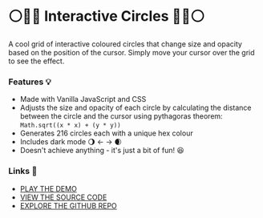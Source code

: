 # ⚪🔴🔵 Interactive Circles 🔵🔴⚪

A cool grid of interactive coloured circles that change size and opacity based on the position of the cursor. Simply move your cursor over the grid to see the effect.

### Features 💡
- Made with Vanilla JavaScript and CSS
- Adjusts the size and opacity of each circle by calculating the distance between the circle and the cursor using pythagoras theorem: `Math.sqrt((x * x) + (y * y))` 
- Generates 216 circles each with a unique hex colour
- Includes dark mode 🌖 ← → 🌒
- Doesn't achieve anything - it's just a bit of fun! 😆

### Links 🔗
- [PLAY THE DEMO](https://js-interactive-grid-of-coloured-circles.rolandjlevy.repl.co)
- [VIEW THE SOURCE CODE](https://repl.it/@RolandJLevy/js-interactive-coloured-circles)
- [EXPLORE THE GITHUB REPO](https://github.com/rolandjlevy/js-interactive-coloured-circles)